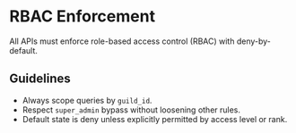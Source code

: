 # RBAC Enforcement

All APIs must enforce role-based access control (RBAC) with deny-by-default.

## Guidelines

- Always scope queries by `guild_id`.
- Respect `super_admin` bypass without loosening other rules.
- Default state is deny unless explicitly permitted by access level or rank.
